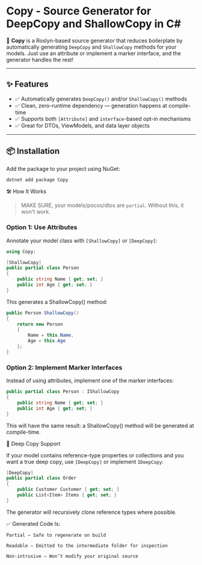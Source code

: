 # Copy - Source Generator for DeepCopy and ShallowCopy in C#

🚀 **Copy** is a Roslyn-based source generator that reduces boilerplate by automatically generating `DeepCopy` and `ShallowCopy` methods for your models. Just use an attribute or implement a marker interface, and the generator handles the rest!


---

## ✨ Features

- ✅ Automatically generates `DeepCopy()` and/or `ShallowCopy()` methods
- ✅ Clean, zero-runtime dependency — generation happens at compile-time
- ✅ Supports both `[Attribute]` and `interface`-based opt-in mechanisms
- ✅ Great for DTOs, ViewModels, and data layer objects

---

## 📦 Installation

Add the package to your project using NuGet:

```bash
dotnet add package Copy
```


🛠️ How It Works

> MAKE SURE, your models/pocos/dtos are `partial`. Without this, it won't work.

### Option 1: Use Attributes

Annotate your model class with `[ShallowCopy]` or `[DeepCopy]`:
```c#
using Copy;

[ShallowCopy]
public partial class Person
{
    public string Name { get; set; }
    public int Age { get; set; }
}

```

This generates a ShallowCopy() method:
```c#
public Person ShallowCopy()
{
    return new Person
    {
        Name = this.Name,
        Age = this.Age
    };
}
```
### Option 2: Implement Marker Interfaces

Instead of using attributes, implement one of the marker interfaces:

```c#
public partial class Person : IShallowCopy
{
    public string Name { get; set; }
    public int Age { get; set; }
}
```
This will have the same result: a ShallowCopy() method will be generated at compile-time.

🤿 Deep Copy Support

If your model contains reference-type properties or collections and you want a true deep copy, use `[DeepCopy]` or implement  `IDeepCopy`:
```c#
[DeepCopy]
public partial class Order
{
    public Customer Customer { get; set; }
    public List<Item> Items { get; set; }
}
```
The generator will recursively clone reference types where possible.

✅ Generated Code Is:

    Partial – Safe to regenerate on build

    Readable – Emitted to the intermediate folder for inspection

    Non-intrusive – Won’t modify your original source
